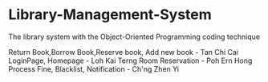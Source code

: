 # Library-Management-System

The library system with the Object-Oriented Programming coding technique

Return Book,Borrow Book,Reserve book, Add new book - Tan Chi Cai
LoginPage, Homepage - Loh Kai Terng
Room Reservation - Poh Ern Hong
Process Fine, Blacklist, Notification - Ch'ng Zhen Yi
